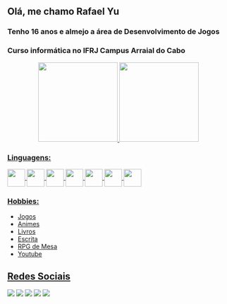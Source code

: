## Olá, me chamo Rafael Yu

### Tenho 16 anos e almejo a área de Desenvolvimento de Jogos

### Curso informática no IFRJ Campus Arraial do Cabo

<div align="center">
  <a href="https://github.com/YuuY314">
  <img height="180em" src="https://github-readme-stats.vercel.app/api?username=YuuY314&show_icons=true&theme=codeSTACKr&count_private=true"/>
  <img height="180em" src="https://github-readme-stats.vercel.app/api/top-langs/?username=YuuY314&theme=codeSTACKr"/>
</div>

### Linguagens:
<div style="display: inline_block">
  <img align="center" alt"Yu-HTML" height="40" width:"40" src="https://cdn.jsdelivr.net/gh/devicons/devicon/icons/html5/html5-original.svg"/>
  <img align="center" alt"Yu-CSS"  height="40" width:"40" src="https://cdn.jsdelivr.net/gh/devicons/devicon/icons/css3/css3-original.svg"/>    
  <img align="center" alt"Yu-Js"   height="40" width:"40" src="https://cdn.jsdelivr.net/gh/devicons/devicon/icons/javascript/javascript-original.svg"/>
  <img align="center" alt"Yu-Java" height="40" width:"40" src="https://cdn.jsdelivr.net/gh/devicons/devicon/icons/java/java-original.svg"/>
  <img align="center" alt"Yu-CS"   height="40" width:"40" src="https://cdn.jsdelivr.net/gh/devicons/devicon/icons/csharp/csharp-original.svg"/>
  <img align="center" alt"Yu-PHP"  height="40" width:"40" src="https://cdn.jsdelivr.net/gh/devicons/devicon/icons/php/php-original.svg"/>
  <img align="center" alt"Yu-SQL"  height="40" width:"40" src="https://cdn.jsdelivr.net/gh/devicons/devicon/icons/mysql/mysql-original.svg" />
</div>

### Hobbies:
- Jogos
- Animes
- Livros
- Escrita
- RPG de Mesa
- Youtube

## Redes Sociais

<div>
  <a href="https://discordapp.com/users/533521300740767754/" target="_blank"><img src="https://img.shields.io/badge/Discord-7289DA?style=for-the-badge&logo=discord&logoColor=white"/></a>
  <a href="https://www.youtube.com/channel/UCqFAVpmZtUD4JHtpkl6zQ2w" target="_blank"><img src="https://img.shields.io/badge/YouTube-FF0000?style=for-the-badge&logo=youtube&logoColor=white"></a>
  <a href="https://www.facebook.com/rafael.yu.9028/" target="_blank"><img src="https://img.shields.io/badge/Facebook-1877F2?style=for-the-badge&logo=facebook&logoColor=white"/></a>
  <a href="https://twitter.com/Rafsyu" target="_blank"><img src="https://img.shields.io/badge/Twitter-1DA1F2?style=for-the-badge&logo=twitter&logoColor=white"/></a>
  <a href="https://myanimelist.net/profile/YuuY314" target="_blank"><img src="https://img.shields.io/badge/Myanimelist-2E51A2?style=for-the-badge&logo=myanimelist&logoColor=white"/></a>
</div>
